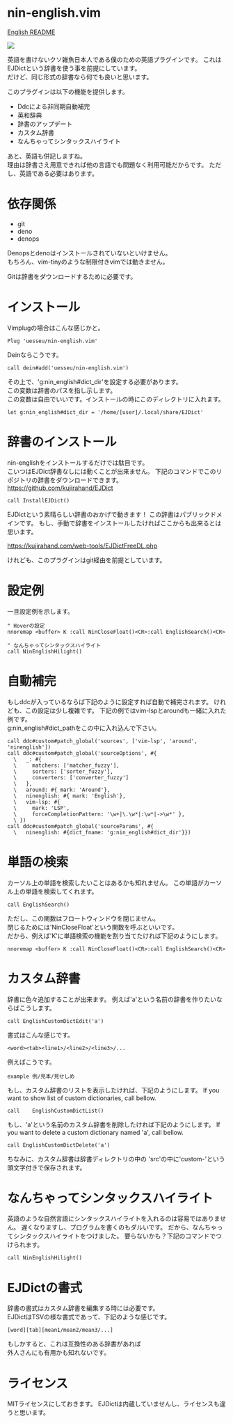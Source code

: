 # nin-english.vim
[English README](README_en.md)

![](sample.gif)

英語を書けないクソ雑魚日本人である僕のための英語プラグインです。
これはEJDictという辞書を使う事を前提にしています。  
だけど、同じ形式の辞書なら何でも良いと思います。

このプラグインは以下の機能を提供します。
- Ddcによる非同期自動補完
- 英和辞典
- 辞書のアップデート
- カスタム辞書
- なんちゃってシンタックスハイライト

あと、英語も併記しますね。  
理由は辞書さえ用意できれば他の言語でも問題なく利用可能だからです。
ただし、英語である必要はあります。

# 依存関係
- git
- deno
- denops

Denopsとdenoはインストールされていないといけません。  
もちろん、vim-tinyのような制限付きvimでは動きません。  

Gitは辞書をダウンロードするために必要です。


# インストール
Vimplugの場合はこんな感じかと。

```
Plug 'uesseu/nin-english.vim'
```

Deinならこうです。
```
call dein#add('uesseu/nin-english.vim')
```

その上で、'g:nin_english#dict_dir'を設定する必要があります。  
この変数は辞書のパスを指し示します。  
この変数は自由でいいです。インストールの時にこのディレクトリに入れます。  

```vim
let g:nin_english#dict_dir = '/home/[user]/.local/share/EJDict'
```

# 辞書のインストール
nin-englishをインストールするだけでは駄目です。  
こいつはEJDict辞書なしには動くことが出来ません。
下記のコマンドでこのリポジトリの辞書をダウンロードできます。
https://github.com/kujirahand/EJDict

```vim
call InstallEJDict()
```

EJDictという素晴らしい辞書のおかげで動きます！
この辞書はパブリックドメインです。
もし、手動で辞書をインストールしたければここからも出来るとは思います。

https://kujirahand.com/web-tools/EJDictFreeDL.php

けれども、このプラグインはgit経由を前提としています。

# 設定例
一旦設定例を示します。
```vim
" Hoverの設定
nnoremap <buffer> K :call NinCloseFloat()<CR>:call EnglishSearch()<CR>

" なんちゃってシンタックスハイライト
call NinEnglishHilight()
```


# 自動補完
もしddcが入っているならば下記のように設定すれば自動で補完されます。
けれども、この設定は少し複雑です。
下記の例ではvim-lspとaroundも一緒に入れた例です。  
g:nin_english#dict_pathをこの中に入れ込んで下さい。

```vim
call ddc#custom#patch_global('sources', ['vim-lsp', 'around', 'ninenglish'])
call ddc#custom#patch_global('sourceOptions', #{
  \   _: #{
  \     matchers: ['matcher_fuzzy'],
  \     sorters: ['sorter_fuzzy'],
  \     converters: ['converter_fuzzy']
  \   },
  \   around: #{ mark: 'Around'},
  \   ninenglish: #{ mark: 'English'},
  \   vim-lsp: #{
  \     mark: 'LSP',
  \     forceCompletionPattern: '\w+|\.\w*|:\w*|->\w*' },
  \ })
call ddc#custom#patch_global('sourceParams', #{
  \   ninenglish: #{dict_fname: 'g:nin_english#dict_dir'}})
```

# 単語の検索
カーソル上の単語を検索したいことはあるかも知れません。
この単語がカーソル上の単語を検索してくれます。
```vim
call EnglishSearch()
```
ただし、この関数はフロートウィンドウを閉じません。  
閉じるためには'NinCloseFloat'という関数を呼ぶといいです。  
だから、例えば'K'に単語検索の機能を割り当てたければ下記のようにします。  
```vim
nnoremap <buffer> K :call NinCloseFloat()<CR>:call EnglishSearch()<CR>
```

# カスタム辞書
辞書に色々追加することが出来ます。
例えば'a'という名前の辞書を作りたいならばこうします。
```vim
call EnglishCustomDictEdit('a')
```
書式はこんな感じです。

```
<word><tab><line1>/<line2>/<line3>/...
```
例えばこうです。

```
example	例/見本/見せしめ
```

もし、カスタム辞書のリストを表示したければ、下記のようにします。
If you want to show list of custom dictionaries, call bellow.
```vim
call	EnglishCustomDictList()
```

もし、'a'という名前のカスタム辞書を削除したければ下記のようにします。
If you want to delete a custom dictionary named 'a', call bellow.
```vim
call EnglishCustomDictDelete('a')
```

ちなみに、カスタム辞書は辞書ディレクトリの中の
'src'の中に'custom-'という頭文字付きで保存されます。

# なんちゃってシンタックスハイライト
英語のような自然言語にシンタックスハイライトを入れるのは容易ではありません。
遅くなりますし、プログラムを書くのもダルいです。
だから、なんちゃってシンタックスハイライトをつけました。
要らないかも？下記のコマンドでつけられます。

```vim
call NinEnglishHilight()
```

# EJDictの書式
辞書の書式はカスタム辞書を編集する時には必要です。  
EJDictはTSVの様な書式であって、下記のような感じです。
```
[word][tab][mean1/mean2/mean3/...]
```

もしかすると、これは互換性のある辞書があれば  
外人さんにも有用かも知れないです。  

# ライセンス
MITライセンスにしておきます。
EJDictは内蔵していませんし、ライセンスも違うと思います。
